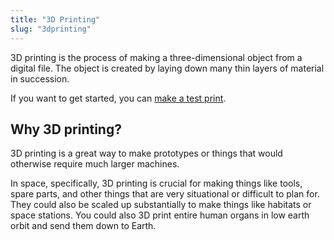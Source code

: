 ```yaml
---
title: "3D Printing"
slug: "3dprinting"
---
```


3D printing is the process of making a three-dimensional object from a digital file. The object is created by laying down many thin layers of material in succession.

If you want to get started, you can [make a test print](/inventory/add/1).

## Why 3D printing?

3D printing is a great way to make prototypes or things that would otherwise require much larger machines.

In space, specifically, 3D printing is crucial for making things like tools, spare parts, and other things that are very situational or difficult to plan for. They could also be scaled up substantially to make things like habitats or space stations. You could also 3D print entire human organs in low earth orbit and send them down to Earth.